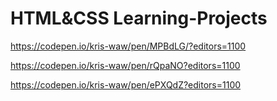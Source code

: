 # HTML&CSS Learning-Projects

https://codepen.io/kris-waw/pen/MPBdLG/?editors=1100

https://codepen.io/kris-waw/pen/rQpaNO?editors=1100

https://codepen.io/kris-waw/pen/ePXQdZ?editors=1100
